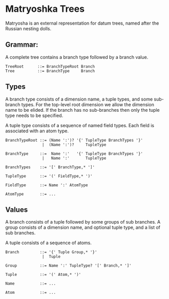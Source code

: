 

# Matryoshka Trees

Matryosha is an external representation for datum trees, named after the Russian nesting dolls.

## Grammar:


A complete tree contains a branch type followed by a branch value. 

```
TreeRoot      ::= BranchTypeRoot Branch
Tree          ::= BranchType     Branch
```

## Types
A branch type consists of a dimension name, a tuple types, and some sub-branch types. For the top-level root dimension we allow the dimension name to be elided. If the branch has no sub-branches then only the tuple type needs to be specified.

A tuple type consists of a sequence of named field types. Each field is associated with an atom type.

```
BranchTypeRoot ::= (Name ':')? '{' TupleType BranchTypes '}'
                |  (Name ':')?     TupleType

BranchType     ::=  Name ':'   '{' TupleType BranchTypes '}'
                |   Name ':'       TupleType

BranchTypes    ::= '[' BranchType,* ']'

TupleType      ::= '(' FieldType,* ')'

FieldType      ::= Name ':' AtomType

AtomType       ::= ...
```


## Values
A branch consists of a tuple followed by some groups of sub branches. A group consists of a dimension name, and optional tuple type, and a list of sub branches.

A tuple consists of a sequence of atoms.

```
Branch         ::= '{' Tuple Group,* '}'
                |  Tuple

Group          ::= Name ':' TupleType? '[' Branch,* ']'

Tuple          ::= '(' Atom,* ')'

Name           ::= ...

Atom           ::= ...
```
